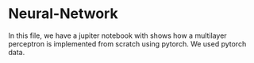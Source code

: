 # Neural-Network
In this file, we have a jupiter notebook with shows how a multilayer perceptron is implemented from scratch using pytorch. We used pytorch data.
